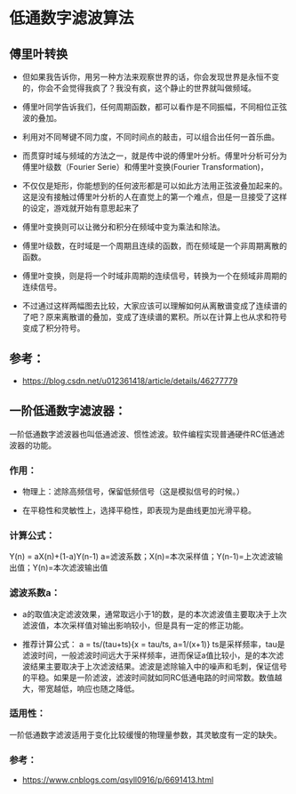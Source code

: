 # 低通数字滤波算法
## 傅里叶转换
* 但如果我告诉你，用另一种方法来观察世界的话，你会发现世界是永恒不变的，你会不会觉得我疯了？我没有疯，这个静止的世界就叫做频域。

* 傅里叶同学告诉我们，任何周期函数，都可以看作是不同振幅，不同相位正弦波的叠加。

* 利用对不同琴键不同力度，不同时间点的敲击，可以组合出任何一首乐曲。

* 而贯穿时域与频域的方法之一，就是传中说的傅里叶分析。傅里叶分析可分为傅里叶级数（Fourier Serie）和傅里叶变换(Fourier Transformation)，

* 不仅仅是矩形，你能想到的任何波形都是可以如此方法用正弦波叠加起来的。这是没有接触过傅里叶分析的人在直觉上的第一个难点，但是一旦接受了这样的设定，游戏就开始有意思起来了

* 傅里叶变换则可以让微分和积分在频域中变为乘法和除法。

* 傅里叶级数，在时域是一个周期且连续的函数，而在频域是一个非周期离散的函数。

* 傅里叶变换，则是将一个时域非周期的连续信号，转换为一个在频域非周期的连续信号。

* 不过通过这样两幅图去比较，大家应该可以理解如何从离散谱变成了连续谱的了吧？原来离散谱的叠加，变成了连续谱的累积。所以在计算上也从求和符号变成了积分符号。
## 参考：
* https://blog.csdn.net/u012361418/article/details/46277779

## 一阶低通数字滤波器：
一阶低通数字滤波器也叫低通滤波、惯性滤波。软件编程实现普通硬件RC低通滤波器的功能。

### 作用：
* 物理上：滤除高频信号，保留低频信号（这是模拟信号的时候。）

* 在平稳性和灵敏性上，选择平稳性，即表现为是曲线更加光滑平稳。

### 计算公式：
Y(n) = aX(n)+(1-a)Y(n-1)
a=滤波系数；X(n)=本次采样值；Y(n-1)=上次滤波输出值；Y(n)=本次滤波输出值

### 滤波系数a：
* a的取值决定滤波效果，通常取远小于1的数，是的本次滤波值主要取决于上次滤波值，本次采样值对输出影响较小，但是具有一定的修正功能。

* 推荐计算公式：
a = ts/(tau+ts){x = tau/ts, a=1/(x+1)}
ts是采样频率，tau是滤波时间，一般滤波时间远大于采样频率，进而保证a值比较小，是的本次滤波结果主要取决于上次滤波结果。滤波是滤除输入中的噪声和毛刺，保证信号的平稳。如果是一阶滤波，滤波时间就如同RC低通电路的时间常数。数值越大，带宽越低，响应也随之降低。

### 适用性：
一阶低通数字滤波适用于变化比较缓慢的物理量参数，其灵敏度有一定的缺失。
### 参考：
* https://www.cnblogs.com/qsyll0916/p/6691413.html
